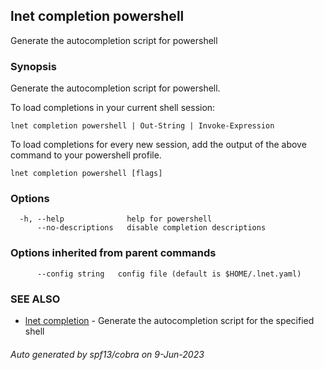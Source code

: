 ## lnet completion powershell

Generate the autocompletion script for powershell

### Synopsis

Generate the autocompletion script for powershell.

To load completions in your current shell session:

	lnet completion powershell | Out-String | Invoke-Expression

To load completions for every new session, add the output of the above command
to your powershell profile.


```
lnet completion powershell [flags]
```

### Options

```
  -h, --help              help for powershell
      --no-descriptions   disable completion descriptions
```

### Options inherited from parent commands

```
      --config string   config file (default is $HOME/.lnet.yaml)
```

### SEE ALSO

* [lnet completion](lnet_completion.md)	 - Generate the autocompletion script for the specified shell

###### Auto generated by spf13/cobra on 9-Jun-2023
